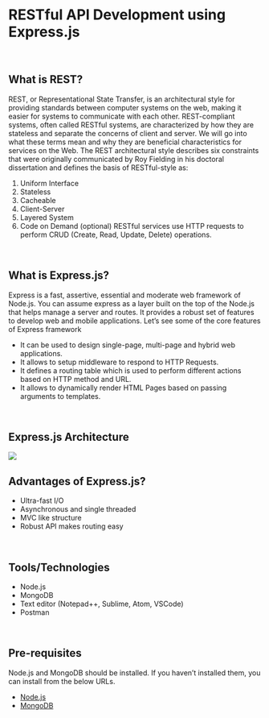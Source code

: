 # RESTful API Development using Express.js
<br />

## What is REST?
REST, or Representational State Transfer, is an architectural style for providing standards between computer systems on the web, making it easier for systems to communicate with each other. REST-compliant systems, often called RESTful systems, are characterized by how they are stateless and separate the concerns of client and server. We will go into what these terms mean and why they are beneficial characteristics for services on the Web.
The REST architectural style describes six constraints that were originally communicated by Roy Fielding in his doctoral dissertation and defines the basis of RESTful-style as:
1. Uniform Interface
2. Stateless
3. Cacheable
4. Client-Server
5. Layered System
6. Code on Demand (optional)
RESTful services use HTTP requests to perform CRUD (Create, Read, Update, Delete) operations.
<br />

## What is Express.js?
Express is a fast, assertive, essential and moderate web framework of Node.js. You can assume express as a layer built on the top of the Node.js that helps manage a server and routes. It provides a robust set of features to develop web and mobile applications.
Let’s see some of the core features of Express framework
* It can be used to design single-page, multi-page and hybrid web applications.
* It allows to setup middleware to respond to HTTP Requests.
* It defines a routing table which is used to perform different actions based on HTTP method and URL.
* It allows to dynamically render HTML Pages based on passing arguments to templates.
<br />

## Express.js Architecture
![](https://s3-eu-west-1.amazonaws.com/jssolutions/Article_Photo/Mobile+app+development+with+Express.js/express+js+mobile+development.jpg)
<br />

## Advantages of Express.js?
* Ultra-fast I/O
* Asynchronous and single threaded
* MVC like structure
* Robust API makes routing easy
<br />

## Tools/Technologies
* Node.js
* MongoDB
* Text editor (Notepad++, Sublime, Atom, VSCode)
* Postman
<br />

## Pre-requisites
Node.js and MongoDB should be installed. If you haven’t installed them, you can install from the below URLs.
* [Node.js](https://nodejs.org/en/download/package-manager/)
* [MongoDB](https://docs.mongodb.com/manual/installation/)
<br />
